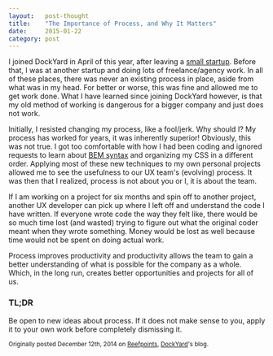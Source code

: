 ```yaml
---
layout:   post-thought
title:    "The Importance of Process, and Why It Matters"
date:     2015-01-22
category: post
---
```


I joined DockYard in April of this year, after leaving a [small startup](http://folio.is). Before that, I was at another startup and doing lots of freelance/agency work. In all of these places, there was never an existing process in place, aside from what was in my head. For better or worse, this was fine and allowed me to get work done. What I have learned since joining DockYard however, is that my old method of working is dangerous for a bigger company and just does not work.

Initially, I resisted changing my process, like a fool/jerk. Why should I? My process has worked for years, it was inherently superior! Obviously, this was not true. I got too comfortable with how I had been coding and ignored requests to learn about [BEM syntax](http://csswizardry.com/2013/01/mindbemding-getting-your-head-round-bem-syntax) and organizing my CSS in a different order. Applying most of these new techniques to my own personal projects allowed me to see the usefulness to our UX team's (evolving) process. It was then that I realized, process is not about you or I, it is about the team.

If I am working on a project for six months and spin off to another project, another UX developer can pick up where I left off and understand the code I have written. If everyone wrote code the way they felt like, there would be so much time lost (and wasted) trying to figure out what the original coder meant when they wrote something. Money would be lost as well because time would not be spent on doing actual work.

Process improves productivity and productivity allows the team to gain a better understanding of what is possible for the company as a whole. Which, in the long run, creates better opportunities and projects for all of us.

### TL;DR

Be open to new ideas about process. If it does not make sense to you, apply it to your own work before completely dismissing it.

<small>Originally posted December 12th, 2014 on [Reefpoints](http://reefpoints.dockyard.com/2014/12/12/importance-of-process.html), [DockYard](http://dockyard.com)'s blog.</small>